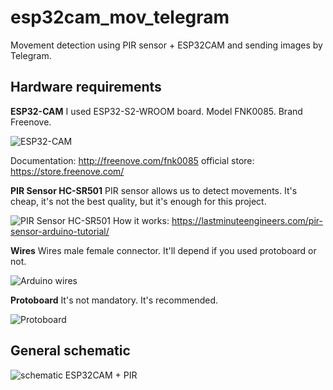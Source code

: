 # esp32cam_mov_telegram
Movement detection using PIR sensor + ESP32CAM and sending images by Telegram.

## Hardware requirements

**ESP32-CAM** 
I used ESP32-S2-WROOM board. Model FNK0085. Brand Freenove.

![ESP32-CAM](https://i0.wp.com/randomnerdtutorials.com/wp-content/uploads/2023/01/Freenove-ESP32.png?w=300&quality=100&strip=all&ssl=1)

Documentation: http://freenove.com/fnk0085
official store: https://store.freenove.com/

**PIR Sensor HC-SR501**
PIR sensor allows us to detect movements. It's cheap, it's not the best quality, but it's enough for this project.

![PIR Sensor HC-SR501](https://lastminuteengineers.com/wp-content/uploads/featuredimages/Project-Interfacing-Passive-Infrared-PIR-Sensor-with-Arduino-Uno.webp)
How it works: https://lastminuteengineers.com/pir-sensor-arduino-tutorial/ 

**Wires**
Wires male female connector. It'll depend if you used protoboard or not.

![Arduino wires]([https://lastminuteengineers.com/wp-content/uploads/featuredimages/Project-Interfacing-Passive-Infrared-PIR-Sensor-with-Arduino-Uno.webp](https://upload.wikimedia.org/wikipedia/commons/thumb/5/5c/A_few_Jumper_Wires.jpg/800px-A_few_Jumper_Wires.jpg))

**Protoboard**
It's not mandatory. It's recommended.

![Protoboard](https://upload.wikimedia.org/wikipedia/commons/thumb/b/be/Protoboard_Unitec.jpg/800px-Protoboard_Unitec.jpg?20141110214556)

## General schematic

![schematic ESP32CAM + PIR](https://hackster.imgix.net/uploads/attachments/1505171/sketch_7UFbaJbbxS.png?auto=compress%2Cformat&w=740&h=555&fit=max)
